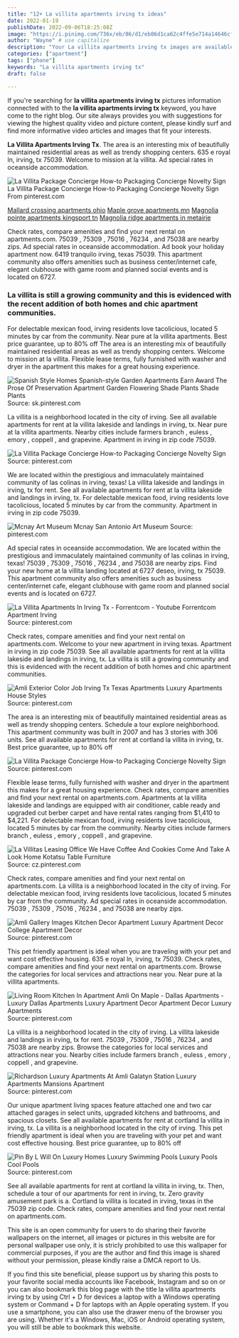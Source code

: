 ```yaml
---
title: "12+ La villita apartments irving tx ideas"
date: 2022-01-19
publishDate: 2022-09-06T18:25:08Z
image: "https://i.pinimg.com/736x/eb/86/d1/eb86d1ca62c4ffe5e714a14646cfa06a--luxury-swimming-pools-luxury-pools.jpg"
author: "Wayne" # use capitalize
description: "Your La villita apartments irving tx images are available in this site. La villita apartments irving tx are a topic that is being searched for and liked by netizens today. You can Find and Download the La villita apartments irving tx files here. Find and Download all royalty-free photos."
categories: ["apartment"]
tags: ["phone"]
keywords: "La villita apartments irving tx"
draft: false

---
```


If you're searching for **la villita apartments irving tx** pictures information connected with to the **la villita apartments irving tx** keyword, you have come to the right  blog.  Our site always  provides you with  suggestions  for viewing  the highest  quality video and picture  content, please kindly surf and find more informative video articles and images  that fit your interests.

**La Villita Apartments Irving Tx**. The area is an interesting mix of beautifully maintained residential areas as well as trendy shopping centers. 635 e royal ln, irving, tx 75039. Welcome to mission at la villita. Ad special rates in oceanside accommodation.

![La Villita Package Concierge How-to Packaging Concierge Novelty Sign](https://i.pinimg.com/736x/8d/55/a1/8d55a1acba2757d1797b304ae16dc54e--solution-videos.jpg "La Villita Package Concierge How-to Packaging Concierge Novelty Sign")
La Villita Package Concierge How-to Packaging Concierge Novelty Sign From pinterest.com

[Mallard crossing apartments ohio](/mallard-crossing-apartments-ohio/)
[Maple grove apartments mn](/maple-grove-apartments-mn/)
[Magnolia pointe apartments kingsport tn](/magnolia-pointe-apartments-kingsport-tn/)
[Magnolia ridge apartments in metairie](/magnolia-ridge-apartments-in-metairie/)

Check rates, compare amenities and find your next rental on apartments.com. 75039 , 75309 , 75016 , 76234 , and 75038 are nearby zips. Ad special rates in oceanside accommodation. Ad book your holiday apartment now. 6419 tranquilo irving, texas 75039. This apartment community also offers amenities such as business center/internet cafe, elegant clubhouse with game room and planned social events and is located on 6727.

### La villita is still a growing community and this is evidenced with the recent addition of both homes and chic apartment communities.

For delectable mexican food, irving residents love tacolicious, located 5 minutes by car from the community. Near pure at la villita apartments. Best price guarantee, up to 80% off The area is an interesting mix of beautifully maintained residential areas as well as trendy shopping centers. Welcome to mission at la villita. Flexible lease terms, fully furnished with washer and dryer in the apartment this makes for a great housing experience.


![Spanish Style Homes Spanish-style Garden Apartments Earn Award The Prose Of Preservation Apartment Garden Flowering Shade Plants Shade Plants](https://i.pinimg.com/originals/38/37/67/3837676e054f8cab90ead362282a015c.jpg "Spanish Style Homes Spanish-style Garden Apartments Earn Award The Prose Of Preservation Apartment Garden Flowering Shade Plants Shade Plants")
Source: sk.pinterest.com

La villita is a neighborhood located in the city of irving. See all available apartments for rent at la villita lakeside and landings in irving, tx. Near pure at la villita apartments. Nearby cities include farmers branch , euless , emory , coppell , and grapevine. Apartment in irving in zip code 75039.

![La Villita Package Concierge How-to Packaging Concierge Novelty Sign](https://i.pinimg.com/originals/8d/55/a1/8d55a1acba2757d1797b304ae16dc54e.jpg "La Villita Package Concierge How-to Packaging Concierge Novelty Sign")
Source: pinterest.com

We are located within the prestigious and immaculately maintained community of las colinas in irving, texas! La villita lakeside and landings in irving, tx for rent. See all available apartments for rent at la villita lakeside and landings in irving, tx. For delectable mexican food, irving residents love tacolicious, located 5 minutes by car from the community. Apartment in irving in zip code 75039.

![Mcnay Art Museum Mcnay San Antonio Art Museum](https://i.pinimg.com/originals/21/58/dc/2158dcef2b0f01005c5c933c2631ffd1.jpg "Mcnay Art Museum Mcnay San Antonio Art Museum")
Source: pinterest.com

Ad special rates in oceanside accommodation. We are located within the prestigious and immaculately maintained community of las colinas in irving, texas! 75039 , 75309 , 75016 , 76234 , and 75038 are nearby zips. Find your new home at la villita landing located at 6727 deseo, irving, tx 75039. This apartment community also offers amenities such as business center/internet cafe, elegant clubhouse with game room and planned social events and is located on 6727.

![La Villita Apartments In Irving Tx - Forrentcom - Youtube Forrentcom Apartment Irving](https://i.pinimg.com/originals/0f/05/0f/0f050f0cc4c794588b91754cdf304bd9.png "La Villita Apartments In Irving Tx - Forrentcom - Youtube Forrentcom Apartment Irving")
Source: pinterest.com

Check rates, compare amenities and find your next rental on apartments.com. Welcome to your new apartment in irving texas. Apartment in irving in zip code 75039. See all available apartments for rent at la villita lakeside and landings in irving, tx. La villita is still a growing community and this is evidenced with the recent addition of both homes and chic apartment communities.

![Amli Exterior Color Job Irving Tx Texas Apartments Luxury Apartments House Styles](https://i.pinimg.com/originals/3b/e5/cf/3be5cf2b75b7f9d5e0d99d190a449589.jpg "Amli Exterior Color Job Irving Tx Texas Apartments Luxury Apartments House Styles")
Source: pinterest.com

The area is an interesting mix of beautifully maintained residential areas as well as trendy shopping centers. Schedule a tour explore neighborhood. This apartment community was built in 2007 and has 3 stories with 306 units. See all available apartments for rent at cortland la villita in irving, tx. Best price guarantee, up to 80% off

![La Villita Package Concierge How-to Packaging Concierge Novelty Sign](https://i.pinimg.com/736x/8d/55/a1/8d55a1acba2757d1797b304ae16dc54e--solution-videos.jpg "La Villita Package Concierge How-to Packaging Concierge Novelty Sign")
Source: pinterest.com

Flexible lease terms, fully furnished with washer and dryer in the apartment this makes for a great housing experience. Check rates, compare amenities and find your next rental on apartments.com. Apartments at la villita lakeside and landings are equipped with air conditioner, cable ready and upgraded cut berber carpet and have rental rates ranging from $1,410 to $4,221. For delectable mexican food, irving residents love tacolicious, located 5 minutes by car from the community. Nearby cities include farmers branch , euless , emory , coppell , and grapevine.

![La Villitas Leasing Office We Have Coffee And Cookies Come And Take A Look Home Kotatsu Table Furniture](https://i.pinimg.com/originals/ea/75/ef/ea75ef3504afaf9b1e2a5457492f01b0.jpg "La Villitas Leasing Office We Have Coffee And Cookies Come And Take A Look Home Kotatsu Table Furniture")
Source: cz.pinterest.com

Check rates, compare amenities and find your next rental on apartments.com. La villita is a neighborhood located in the city of irving. For delectable mexican food, irving residents love tacolicious, located 5 minutes by car from the community. Ad special rates in oceanside accommodation. 75039 , 75309 , 75016 , 76234 , and 75038 are nearby zips.

![Amli Gallery Images Kitchen Decor Apartment Luxury Apartment Decor College Apartment Decor](https://i.pinimg.com/originals/43/1b/f9/431bf935a56cf3fcd4471f68692d8c9f.jpg "Amli Gallery Images Kitchen Decor Apartment Luxury Apartment Decor College Apartment Decor")
Source: pinterest.com

This pet friendly apartment is ideal when you are traveling with your pet and want cost effective housing. 635 e royal ln, irving, tx 75039. Check rates, compare amenities and find your next rental on apartments.com. Browse the categories for local services and attractions near you. Near pure at la villita apartments.

![Living Room Kitchen In Apartment Amli On Maple - Dallas Apartments - Luxury Dallas Apartments Luxury Apartment Decor Apartment Decor Luxury Apartments](https://i.pinimg.com/originals/09/11/06/0911067f4e69a3ff32b39644850f3cbc.jpg "Living Room Kitchen In Apartment Amli On Maple - Dallas Apartments - Luxury Dallas Apartments Luxury Apartment Decor Apartment Decor Luxury Apartments")
Source: pinterest.com

La villita is a neighborhood located in the city of irving. La villita lakeside and landings in irving, tx for rent. 75039 , 75309 , 75016 , 76234 , and 75038 are nearby zips. Browse the categories for local services and attractions near you. Nearby cities include farmers branch , euless , emory , coppell , and grapevine.

![Richardson Luxury Apartments At Amli Galatyn Station Luxury Apartments Mansions Apartment](https://i.pinimg.com/originals/31/0d/09/310d093eab902d467b0abbeb01b3ff52.jpg "Richardson Luxury Apartments At Amli Galatyn Station Luxury Apartments Mansions Apartment")
Source: pinterest.com

Our unique apartment living spaces feature attached one and two car attached garages in select units, upgraded kitchens and bathrooms, and spacious closets. See all available apartments for rent at cortland la villita in irving, tx. La villita is a neighborhood located in the city of irving. This pet friendly apartment is ideal when you are traveling with your pet and want cost effective housing. Best price guarantee, up to 80% off

![Pin By L Will On Luxury Homes Luxury Swimming Pools Luxury Pools Cool Pools](https://i.pinimg.com/736x/eb/86/d1/eb86d1ca62c4ffe5e714a14646cfa06a--luxury-swimming-pools-luxury-pools.jpg "Pin By L Will On Luxury Homes Luxury Swimming Pools Luxury Pools Cool Pools")
Source: pinterest.com

See all available apartments for rent at cortland la villita in irving, tx. Then, schedule a tour of our apartments for rent in irving, tx. Zero gravity amusement park is a. Cortland la villita is located in irving, texas in the 75039 zip code. Check rates, compare amenities and find your next rental on apartments.com.

This site is an open community for users to do sharing their favorite wallpapers on the internet, all images or pictures in this website are for personal wallpaper use only, it is stricly prohibited to use this wallpaper for commercial purposes, if you are the author and find this image is shared without your permission, please kindly raise a DMCA report to Us.

If you find this site beneficial, please support us by sharing this posts to your favorite social media accounts like Facebook, Instagram and so on or you can also bookmark this blog page with the title la villita apartments irving tx by using Ctrl + D for devices a laptop with a Windows operating system or Command + D for laptops with an Apple operating system. If you use a smartphone, you can also use the drawer menu of the browser you are using. Whether it's a Windows, Mac, iOS or Android operating system, you will still be able to bookmark this website.
